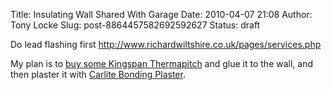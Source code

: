 Title: Insulating Wall Shared With Garage
Date: 2010-04-07 21:08
Author: Tony Locke
Slug: post-8864457582692592627
Status: draft

<div>

Do lead flashing first <http://www.richardwiltshire.co.uk/pages/services.php>

</div>

<meta http-equiv="content-type" content="text/html; charset=utf-8">

<div>

  

</div>

<div>

My plan is to [buy some Kingspan Thermapitch](http://www.buildersuperstore.co.uk/products/kingspan_thermapitch_2400_x_1200_x_100mmtp10_insulation/index.html) and glue it to the wall, and then plaster it with [Carlite Bonding Plaster](http://www.yalden.com/product/101600/Carlite_Bonding_Plaster_10kg).

</div>

</p>

